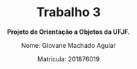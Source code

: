 <h1 align="center">Trabalho 3</h1>
<p align="center"><strong>Projeto de Orientação a Objetos da UFJF.</strong></p>
<p align="center">
Nome: Giovane Machado Aguiar 
</p>
<p align="center">
Matrícula: 201876019
</p>
